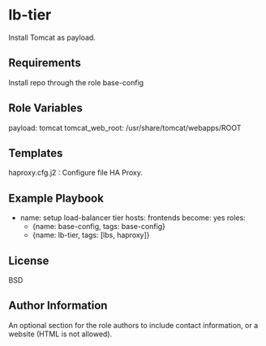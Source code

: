 lb-tier
=========

Install Tomcat as payload.

Requirements
------------

Install repo through the role base-config

Role Variables
--------------

payload: tomcat
tomcat_web_root: /usr/share/tomcat/webapps/ROOT

Templates
------------

haproxy.cfg.j2 : Configure file HA Proxy.

Example Playbook
----------------

- name: setup load-balancer tier
  hosts: frontends
  become: yes
  roles:
    - {name: base-config, tags: base-config}
    - {name: lb-tier, tags: [lbs, haproxy]}

License
-------

BSD

Author Information
------------------

An optional section for the role authors to include contact information, or a website (HTML is not allowed).
